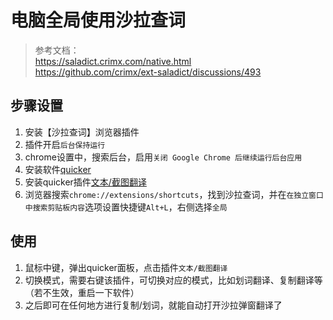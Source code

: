 # 电脑全局使用沙拉查词

> 参考文档：    
> https://saladict.crimx.com/native.html    
> https://github.com/crimx/ext-saladict/discussions/493 

## 步骤设置

1. 安装【沙拉查词】浏览器插件
2. 插件开启`后台保持运行`
3. chrome设置中，搜索后台，启用`关闭 Google Chrome 后继续运行后台应用`
4. 安装软件[quicker](https://getquicker.net/)
5. 安装quicker插件[文本/截图翻译](https://getquicker.net/sharedaction?code=b0d1a134-8284-4a44-d1be-08d746da5869)
6. 浏览器搜索`chrome://extensions/shortcuts`，找到沙拉查词，并在`在独立窗口中搜索剪贴板内容`选项设置快捷键`Alt+L`，右侧选择`全局`

## 使用

1. 鼠标中键，弹出quicker面板，点击插件`文本/截图翻译`
2. 切换模式，需要右键该插件，可切换对应的模式，比如划词翻译、复制翻译等（若不生效，重启一下软件）
3. 之后即可在任何地方进行复制/划词，就能自动打开沙拉弹窗翻译了